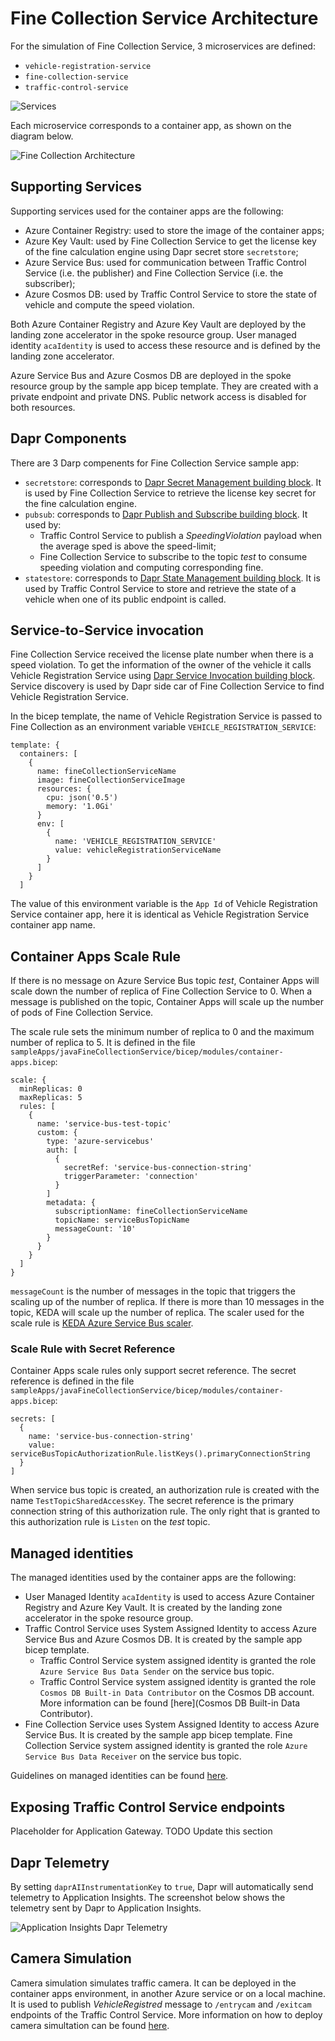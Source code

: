 # Fine Collection Service Architecture

For the simulation of Fine Collection Service, 3 microservices are defined:

* `vehicle-registration-service`
* `fine-collection-service`
* `traffic-control-service`

![Services](media/application-diagram.png)

Each microservice corresponds to a container app, as shown on the diagram below.

![Fine Collection Architecture](media/fine-collection-aca-internal.png)

## Supporting Services

Supporting services used for the container apps are the following:
* Azure Container Registry: used to store the image of the container apps;
* Azure Key Vault: used by Fine Collection Service to get the license key of the fine calculation engine using Dapr secret store `secretstore`;
* Azure Service Bus: used for communication between Traffic Control Service (i.e. the publisher) and Fine Collection Service (i.e. the subscriber);
* Azure Cosmos DB: used by Traffic Control Service to store the state of vehicle and compute the speed violation.

Both Azure Container Registry and Azure Key Vault are deployed by the landing zone accelerator in the spoke resource group. User managed identity `acaIdentity` is used to access these resource and is defined by the landing zone accelerator.

Azure Service Bus and Azure Cosmos DB are deployed in the spoke resource group by the sample app bicep template. They are created with a private endpoint and private DNS. Public network access is disabled for both resources.

## Dapr Components

There are 3 Darp compenents for Fine Collection Service sample app:

* `secretstore`: corresponds to [Dapr Secret Management building block](https://docs.dapr.io/developing-applications/building-blocks/secrets/). It is used by Fine Collection Service to retrieve the license key secret for the fine calculation engine.
* `pubsub`: corresponds to [Dapr Publish and Subscribe building block](https://docs.dapr.io/developing-applications/building-blocks/pubsub/pubsub-overview/). It used by:
  * Traffic Control Service to publish a *SpeedingViolation* payload when the average sped is above the speed-limit;
  * Fine Collection Service to subscribe to the topic *test* to consume speeding violation and computing corresponding fine.
* `statestore`: corresponds to [Dapr State Management building block](https://docs.dapr.io/developing-applications/building-blocks/state-management/state-management-overview/). It is used by Traffic Control Service to store and retrieve the state of a vehicle when one of its public endpoint is called.

## Service-to-Service invocation

Fine Collection Service received the license plate number when there is a speed violation. To get the information of the owner of the vehicle it calls Vehicle Registration Service using [Dapr Service Invocation building block](https://docs.dapr.io/developing-applications/building-blocks/service-invocation/service-invocation-overview/). Service discovery is used by Dapr side car of Fine Collection Service to find Vehicle Registration Service.

In the bicep template, the name of Vehicle Registration Service is passed to Fine Collection as an environment variable `VEHICLE_REGISTRATION_SERVICE`:

```
template: {
  containers: [
    {
      name: fineCollectionServiceName
      image: fineCollectionServiceImage
      resources: {
        cpu: json('0.5')
        memory: '1.0Gi'
      }
      env: [
        {
          name: 'VEHICLE_REGISTRATION_SERVICE'
          value: vehicleRegistrationServiceName
        }
      ]
    }
  ]
```

The value of this environment variable is the `App Id` of Vehicle Registration Service container app, here it is identical as Vehicle Registration Service container app name.

## Container Apps Scale Rule

If there is no message on Azure Service Bus topic *test*, Container Apps will scale down the number of replica of Fine Collection Service to 0. When a message is published on the topic, Container Apps will scale up the number of pods of Fine Collection Service.

The scale rule sets the minimum number of replica to 0 and the maximum number of replica to 5. It is defined in the file `sampleApps/javaFineCollectionService/bicep/modules/container-apps.bicep`:

```
scale: {
  minReplicas: 0
  maxReplicas: 5
  rules: [
    {
      name: 'service-bus-test-topic'
      custom: {
        type: 'azure-servicebus'
        auth: [
          {
            secretRef: 'service-bus-connection-string'
            triggerParameter: 'connection'
          }
        ]
        metadata: {
          subscriptionName: fineCollectionServiceName
          topicName: serviceBusTopicName
          messageCount: '10'
        }
      }
    }
  ]
}
```

`messageCount` is the number of messages in the topic that triggers the scaling up of the number of replica. If there is more than 10 messages in the topic, KEDA will scale up the number of replica. The scaler used for the scale rule is [KEDA Azure Service Bus scaler](https://keda.sh/docs/2.9/scalers/azure-service-bus/).

### Scale Rule with Secret Reference

 Container Apps scale rules only support secret reference. The secret reference is defined in the file `sampleApps/javaFineCollectionService/bicep/modules/container-apps.bicep`:

```
secrets: [
  {
    name: 'service-bus-connection-string'
    value: serviceBusTopicAuthorizationRule.listKeys().primaryConnectionString
  }
]
```

When service bus topic is created, an authorization rule is created with the name `TestTopicSharedAccessKey`. The secret reference is the primary connection string of this authorization rule. The only right that is granted to this authorization rule is `Listen` on the *test* topic.

## Managed identities

The managed identities used by the container apps are the following:
* User Managed Identity `acaIdentity` is used to access Azure Container Registry and Azure Key Vault. It is created by the landing zone accelerator in the spoke resource group.
* Traffic Control Service uses System Assigned Identity to access Azure Service Bus and Azure Cosmos DB. It is created by the sample app bicep template.
  * Traffic Control Service system assigned identity is granted the role `Azure Service Bus Data Sender` on the service bus topic.
  * Traffic Control Service system assigned identity is granted the role `Cosmos DB Built-in Data Contributor` on the Cosmos DB account. More information can be found [here](Cosmos DB Built-in Data Contributor).
* Fine Collection Service uses System Assigned Identity to access Azure Service Bus. It is created by the sample app bicep template. Fine Collection Service system assigned identity is granted the role `Azure Service Bus Data Receiver` on the service bus topic.

Guidelines on managed identities can be found [here](../../../../../docs/design-areas/identity.md).
  
## Exposing Traffic Control Service endpoints

Placeholder for Application Gateway. TODO Update this section

## Dapr Telemetry

By setting `daprAIInstrumentationKey` to `true`, Dapr will automatically send telemetry to Application Insights. The screenshot below shows the telemetry sent by Dapr to Application Insights.

![Application Insights Dapr Telemetry](media/app-insights-dapr.png)

## Camera Simulation

Camera simulation simulates traffic camera. It can be deployed in the container apps environment, in another Azure service or on a local machine. It is used to publish *VehicleRegistred* message to `/entrycam` and `/exitcam` endpoints of the Traffic Control Service. More information on how to deploy camera simultation can be found [here](./02-container-apps.md#camera-simulation).
